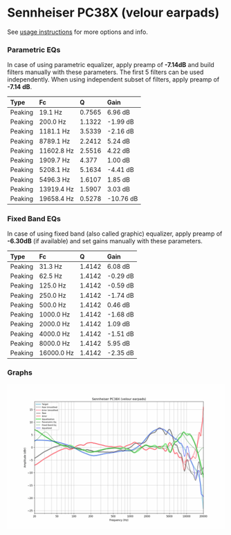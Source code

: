 # Sennheiser PC38X (velour earpads)
See [usage instructions](https://github.com/jaakkopasanen/AutoEq#usage) for more options and info.

### Parametric EQs
In case of using parametric equalizer, apply preamp of **-7.14dB** and build filters manually
with these parameters. The first 5 filters can be used independently.
When using independent subset of filters, apply preamp of **-7.14 dB**.

| Type    | Fc         |      Q | Gain      |
|:--------|:-----------|:-------|:----------|
| Peaking | 19.1 Hz    | 0.7565 | 6.96 dB   |
| Peaking | 200.0 Hz   | 1.1322 | -1.99 dB  |
| Peaking | 1181.1 Hz  | 3.5339 | -2.16 dB  |
| Peaking | 8789.1 Hz  | 2.2412 | 5.24 dB   |
| Peaking | 11602.8 Hz | 2.5516 | 4.22 dB   |
| Peaking | 1909.7 Hz  | 4.377  | 1.00 dB   |
| Peaking | 5208.1 Hz  | 5.1634 | -4.41 dB  |
| Peaking | 5496.3 Hz  | 1.6107 | 1.85 dB   |
| Peaking | 13919.4 Hz | 1.5907 | 3.03 dB   |
| Peaking | 19658.4 Hz | 0.5278 | -10.76 dB |

### Fixed Band EQs
In case of using fixed band (also called graphic) equalizer, apply preamp of **-6.30dB**
(if available) and set gains manually with these parameters.

| Type    | Fc         |      Q | Gain     |
|:--------|:-----------|:-------|:---------|
| Peaking | 31.3 Hz    | 1.4142 | 6.08 dB  |
| Peaking | 62.5 Hz    | 1.4142 | -0.29 dB |
| Peaking | 125.0 Hz   | 1.4142 | -0.59 dB |
| Peaking | 250.0 Hz   | 1.4142 | -1.74 dB |
| Peaking | 500.0 Hz   | 1.4142 | 0.46 dB  |
| Peaking | 1000.0 Hz  | 1.4142 | -1.68 dB |
| Peaking | 2000.0 Hz  | 1.4142 | 1.09 dB  |
| Peaking | 4000.0 Hz  | 1.4142 | -1.51 dB |
| Peaking | 8000.0 Hz  | 1.4142 | 5.95 dB  |
| Peaking | 16000.0 Hz | 1.4142 | -2.35 dB |

### Graphs
![](./Sennheiser%20PC38X%20(velour%20earpads).png)
